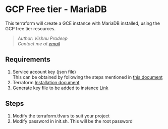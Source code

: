 # GCP Free tier - MariaDB
This terraform will create a GCE instance with MariaDB installed, using the GCP free tier resources.
>_Author: Vishnu Pradeep_  
>_Contact me at [email](mailto:intermedia.vishnu@gmail.com)_

## Requirements
1. Service account key (json file)  
This can be obtained by following the steps mentioned in [this document](https://cloud.google.com/iam/docs/creating-managing-service-account-keys)
2. Terraform [Installation document](https://learn.hashicorp.com/tutorials/terraform/install-cli)
3. Generate key file to be added to instance [Link](https://linuxhint.com/generate-ssh-keys-on-linux/)

## Steps
1. Modify the terraform.tfvars to suit your project
2. Modify password in init.sh. This will be the root password
